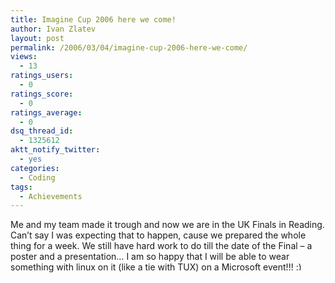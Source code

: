 ```yaml
---
title: Imagine Cup 2006 here we come!
author: Ivan Zlatev
layout: post
permalink: /2006/03/04/imagine-cup-2006-here-we-come/
views:
  - 13
ratings_users:
  - 0
ratings_score:
  - 0
ratings_average:
  - 0
dsq_thread_id:
  - 1325612
aktt_notify_twitter:
  - yes
categories:
  - Coding
tags:
  - Achievements
---
```

Me and my team made it trough and now we are in the UK Finals in Reading. Can&#8217;t say I was expecting that to happen, cause we prepared the whole thing for a week. We still have hard work to do till the date of the Final &#8211; a poster and a presentation&#8230; I am so happy that I will be able to wear something with linux on it (like a tie with TUX) on a Microsoft event!!! <img src="http://ivanz.com/wp-includes/images/smilies/simple-smile.png" alt=":)" class="wp-smiley" style="height: 1em; max-height: 1em;" />